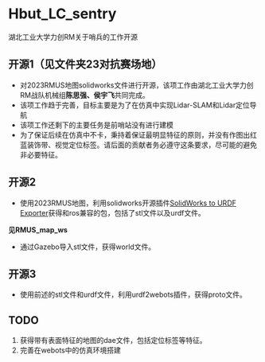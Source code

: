 # Hbut_LC_sentry
湖北工业大学力创RM关于哨兵的工作开源
## 开源1（见文件夹23对抗赛场地）
- 对2023RMUS地图solidworks文件进行开源，该项工作由湖北工业大学力创RM战队机械组**陈思强、侯宇飞**共同完成。
- 该项工作趋于完善，目标主要是为了在仿真中实现Lidar-SLAM和Lidar定位导航
- 该项工作还剩下的主要任务是前哨站没有进行建模
- 为了保证后续在仿真中不卡，秉持着保证最明显特征的原则，并没有作图出红蓝装饰带、视觉定位标签。请后面的贡献者务必遵守这条要求，尽可能的避免非必要特征。
## 开源2
- 使用2023RMUS地图，利用solidworks开源插件[SolidWorks to URDF Exporter](https://github.com/ros/solidworks_urdf_exporter.git)获得和ros兼容的包，包括了stl文件以及urdf文件。

**见RMUS_map_ws**
- 通过Gazebo导入stl文件，获得world文件。
## 开源3
- 使用前述的stl文件和urdf文件，利用urdf2webots插件，获得proto文件。

## TODO
1. 获得带有表面特征的地图的dae文件，包括定位标签等特征。
2. 完善在webots中的仿真环境搭建
